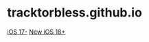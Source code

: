 # tracktorbless.github.io


[iOS 17-](yandexbrowser-open-url://App-prefs%3ASAFARI%26path%3DSEARCH_ENGINE_SETTING&appmetrica_tracking_id=749664939878201583)
[New iOS 18+](yandexbrowser-open-url://App-prefs%3ASAFARI%26path%3DSEARCH_ENGINE_SETTING&appmetrica_tracking_id=749664939878201583?new_uri=settings-navigation%3A%2F%2Fcom.apple.Settings.Apps%2Fcom.apple.mobilesafari%2FSEARCH_ENGINE_SETTING)

